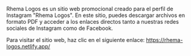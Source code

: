 Rhema Logos es un sitio web promocional creado para el perfil de Instagram "Rhema Logos".
En este sitio, puedes descargar archivos en formato PDF y 
acceder a los enlaces directos tanto a nuestras redes sociales de Instagram como de Facebook.

Para visitar el sitio web, haz clic en el siguiente enlace:
https://rhema-logos.netlify.app/
